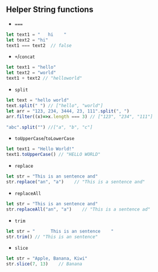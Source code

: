 ## Helper String functions
- `===`
```js
let text1 = "   hi    "
let text2 = "hi"
text1 === text2  // false
```
- `+`/`concat`
```js
let text1 = "hello"
let text2 = "world"
text1 + text2 // "helloworld"
```

- `split`
```js
let text = "hello world"
text.split(" ") // ["hello", "world"]
let arr = "123, 234, 3444, 23, 111".split(", ")
arr.filter((x)=>x.length === 3) // ["123", "234", "111"]

"abc".split("") //["a", "b", "c"]
```

- `toUpperCase`/`toLowerCase`
```js
let text1 = "Hello World!"
text1.toUpperCase() // "HELLO WORLD"
```

- `replace`
```js
let str = "This is an sentence and"
str.replace("an", "a")    // "This is a sentence and"
```

- `replaceAll`
```js
let str = "This is an sentence and"
str.replaceAll("an", "a")    // "This is a sentence ad"
```

- `trim`
```js
let str = "      This is an sentence    "
str.trim() // "This is an sentence"
```

- `slice`
```js
let str = "Apple, Banana, Kiwi"
str.slice(7, 13)    // Banana
```